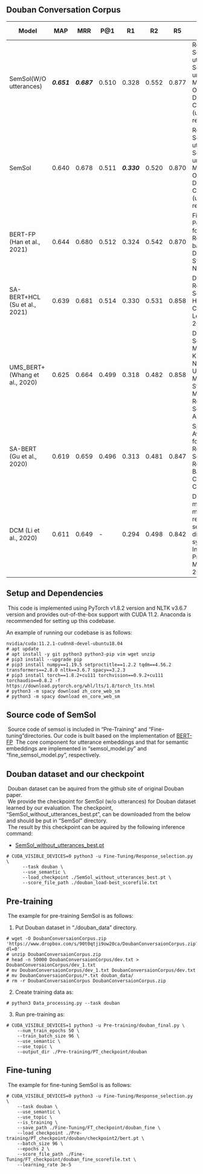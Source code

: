## Douban Conversation Corpus
|  Model  |  MAP  |  MRR  |  P@1  |  R1  |  R2  |  R5  |Paper and Code|
| ---- | ---- | ---- | ---- | ---- | ---- | ---- | ---- |
|SemSol(W/O utterances)|_**0.651**_|_**0.687**_|0.510|0.328|0.552|0.877|Response Selection utilizing Semantics underlies Multi-Turn Open-Domain Conversations (under review)|
|SemSol|0.640|0.678|0.511|_**0.330**_|0.520|0.870|Response Selection utilizing Semantics underlies Multi-Turn Open-Domain Conversations (under review)|
|BERT-FP (Han et al., 2021)|0.644|0.680|0.512|0.324|0.542|0.870|Fine-grained Post-training for Improving Retrieval-based Dialogue Systems. NAACL 2021.|
|SA-BERT+HCL (Su et al., 2021)|0.639|0.681|0.514|0.330|0.531|0.858|Dialogue Response Selection with Hierarchical Curriculum Learning. ACL 2021.|
|UMS_BERT+ (Whang et al., 2020)|0.625|0.664|0.499|0.318|0.482|0.858|Do Response Selection Models Really Know What’s Next? Utterance Manipulation Strategies for Multi-turn Response Selection. AAAI 2021.|
|SA-BERT (Gu et al., 2020)|0.619|0.659|0.496|0.313|0.481|0.847|Speaker-Aware BERT for Multi-Turn Response Selection in Retrieval-Based Chatbots. CIKM 2020.|
|DCM (Li et al., 2020)|0.611|0.649|-|0.294|0.498|0.842|Deep context modeling for multi-turn response selection in dialogue systems. Information Processing & Management 2020.|

## Setup and Dependencies
&nbsp;This code is implemented using PyTorch v1.8.2 version and NLTK v3.6.7
version and provides out-of-the-box support with CUDA 11.2. Anaconda is
recommended for setting up this codebase.

An example of running our codebase is as follows:
```
nvidia/cuda:11.2.1-cudnn8-devel-ubuntu18.04
# apt update
# apt install -y git python3 python3-pip vim wget unzip
# pip3 install --upgrade pip
# pip3 install numpy==1.19.5 setproctitle==1.2.2 tqdm==4.56.2 transformers==2.8.0 nltk==3.6.7 spacy==3.2.3
# pip3 install torch==1.8.2+cu111 torchvision==0.9.2+cu111 torchaudio==0.8.2 -f https://download.pytorch.org/whl/lts/1.8/torch_lts.html
# python3 -m spacy download zh_core_web_sm
# python3 -m spacy download en_core_web_sm
```

## Source code of SemSol
&nbsp;Source code of semsol is included in “Pre-Training” and “Fine-tuning”directories. Our code is built based on the implementation of [BERT-FP](https://github.com/hanjanghoon/BERT_FP)
&nbsp;The core component for utterance embeddings and that for semantic embeddings are implemented in “semsol_model.py” and “fine_semsol_model.py”, respectively. 

## Douban dataset and our checkpoint
&nbsp;Douban dataset can be aquired from the github site of original Douban paper.  
&nbsp;We provide the checkpoint for SemSol (w/o utterances) for Douban dataset learned by our evaluation. The checkpoint, “SemSol_without_utterances_best.pt”, can be downloaded from the below and should be put in “SemSol” directory.  
&nbsp;The result by this checkpoint can be aquired by the following inference command:  
  
- [SemSol_without_utterances_best.pt](https://www.dropbox.com/s/9r36z81iu940pd5/SemSol_without_utterances_best.zip?dl=0)

```
# CUDA_VISIBLE_DEVICES=0 python3 -u Fine-Tuning/Response_selection.py \
      --task douban \
      --use_semantic \ 
      --load_checkpoint ./SemSol_without_utterances_best.pt \
      --score_file_path ./douban_load-best_scorefile.txt
```

## Pre-training
&nbsp;The example for pre-training SemSol is as follows:  
1. Put Douban dataset in “./douban_data” directory.
```
# wget -O DoubanConversaionCorpus.zip 'https://www.dropbox.com/s/90t0qtji9ow20ca/DoubanConversaionCorpus.zip?dl=0'
# unzip DoubanConversaionCorpus.zip
# head -n 50000 DoubanConversaionCorpus/dev.txt > DoubanConversaionCorpus/dev_1.txt
# mv DoubanConversaionCorpus/dev_1.txt DoubanConversaionCorpus/dev.txt
# mv DoubanConversaionCorpus/*.txt douban_data/
# rm -r DoubanConversaionCorpus DoubanConversaionCorpus.zip
```

2. Create training data as:
```
# python3 Data_processing.py --task douban
```

3. Run pre-training as:
```
# CUDA_VISIBLE_DEVICES=1 python3 -u Pre-training/douban_final.py \
    --num_train_epochs 50 \
    --train_batch_size 96 \
    --use_semantic \
    --use_topic \
    --output_dir ./Pre-training/PT_checkpoint/douban
```

## Fine-tuning
&nbsp;The example for fine-tuning SemSol is as follows:
```
# CUDA_VISIBLE_DEVICES=0 python3 -u Fine-Tuning/Response_selection.py \
    --task douban \
    --use_semantic \
    --use_topic \
    --is_training \
    --save_path ./Fine-Tuning/FT_checkpoint/douban_fine \
    --load_checkpoint ./Pre-training/PT_checkpoint/douban/checkpoint2/bert.pt \
    --batch_size 96 \
    --epochs 2 \
    --score_file_path ./Fine-Tuning/FT_checkpoint/douban_fine_scorefile.txt \
    --learning_rate 3e-5
```
